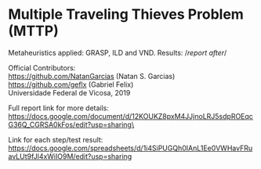 # Multiple Traveling Thieves Problem (MTTP)

Metaheuristics applied: GRASP, ILD and VND.
Results: /*report after*/ 

Official Contributors:\
https://github.com/NatanGarcias (Natan S. Garcias)\
https://github.com/geflx (Gabriel Felix)\
Universidade Federal de Vicosa, 2019

Full report link for more details:  https://docs.google.com/document/d/12KOUKZ8pxM4JJjnoLRJ5sdpROEqcG36Q_CGRSA0kFos/edit?usp=sharing\

Link for each step/test result: https://docs.google.com/spreadsheets/d/1i4SiPUGQh0IAnL1Ee0VWHavFRuavLUt9fJl4xWiIO9M/edit?usp=sharing

